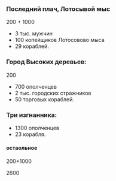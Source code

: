 ### Последний плач, Лотосывой мыс

200 + 1000

- 3 тыс. мужчин
- 100 копейщиков Лотосовово мыса
- 29 кораблей.

### Город Высоких деревьев:

200

- 700 ополченцев
- 2 тыс. городских стражников
- 50 торговых кораблей.

### Три изгнанника:

- 1300 ополченцев
- 23 корабля.

#### остаольное

200+1000

2600
